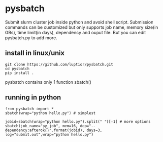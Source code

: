 # pysbatch

Submit slurm cluster job inside python and avoid shell script. Submission commands can be customized but only supports job name, memory size(in GBs), time limit(in days), dependency and ouput file. But you can edit pysbatch.py to add more.

## install in linux/unix
```
git clone https://github.com/luptior/pysbatch.git
cd pysbatch
pip install .
```

pysbatch contains only 1 function sbatch()

## running in python
```
from pysbatch import *
sbatch(wrap="python hello.py") # simplest

jobid=sbatch(wrap="python hello.py").split(" ")[-1] # more options
sbatch(job_name="py_job", mem=16, dep="--dependency:afterok{}".format(jobid), days=3, log="submit.out",wrap="python hello.py")

```
